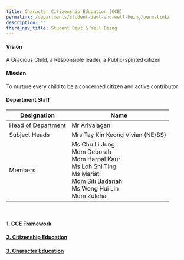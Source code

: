```yaml
---
title: Character Citizenship Education (CCE)
permalink: /departments/student-devt-and-well-being/permalink/
description: ""
third_nav_title: Student Devt & Well Being
---
```

#### Vision

A Gracious Child, a Responsible leader, a Public-spirited citizen  

#### Mission

To nurture every child to be a concerned citizen and active contributor  

#### Department Staff


|     Designation    |                                                                                 Name                                                                                 |
|------------------|--------------------------------------------------------------------------------------------------------------------------------------------------------------------|
| Head of Department | Mr Arivalagan                                                                                             
| Subject Heads      | Mrs Tay Kin Keong Vivian (NE/SS)                                                               
| Members            | Ms Chu Li Jung <br>Mdm Deborah<br>Mdm Harpal Kaur<br>Ms Loh Shi Ting<br>Ms Mariati<br>Mdm Siti Badariah<br>Ms Wong Hui Lin<br>Mdm Zuleha

<br>

#### [1. CCE Framework](https://greenridgepri.moe.edu.sg/cce1/)

#### [2. Citizenship Education](https://greenridgepri.moe.edu.sg/cce2/)

#### [3. Character Education](https://greenridgepri.moe.edu.sg/cce3/)